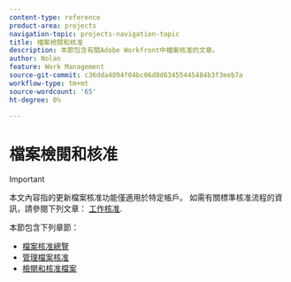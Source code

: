 ```yaml
---
content-type: reference
product-area: projects
navigation-topic: projects-navigation-topic
title: 檔案檢閱和核准
description: 本節包含有關Adobe Workfront中檔案核准的文章。
author: Nolan
feature: Work Management
source-git-commit: c36dda4894f04bc06d8d63455445484b3f3eeb7a
workflow-type: tm+mt
source-wordcount: '65'
ht-degree: 0%

---
```


# 檔案檢閱和核准

>[!IMPORTANT]
>
>本文內容指的更新檔案核准功能僅適用於特定帳戶。 如需有關標準核准流程的資訊，請參閱下列文章： [工作核准](/help/quicksilver/review-and-approve-work/manage-approvals/manage-approvals.md).

本節包含下列章節：

* [檔案核准總覽](/help/quicksilver/review-and-approve-work/document-reviews-and-approvals/document-approvals-overview.md)
* [管理檔案核准](/help/quicksilver/review-and-approve-work/document-reviews-and-approvals/manage-document-approvals/manage-document-approvals.md)
* [檢閱和核准檔案](/help/quicksilver/review-and-approve-work/document-reviews-and-approvals/review-and-approve-documents/review-and-approve-documents.md)